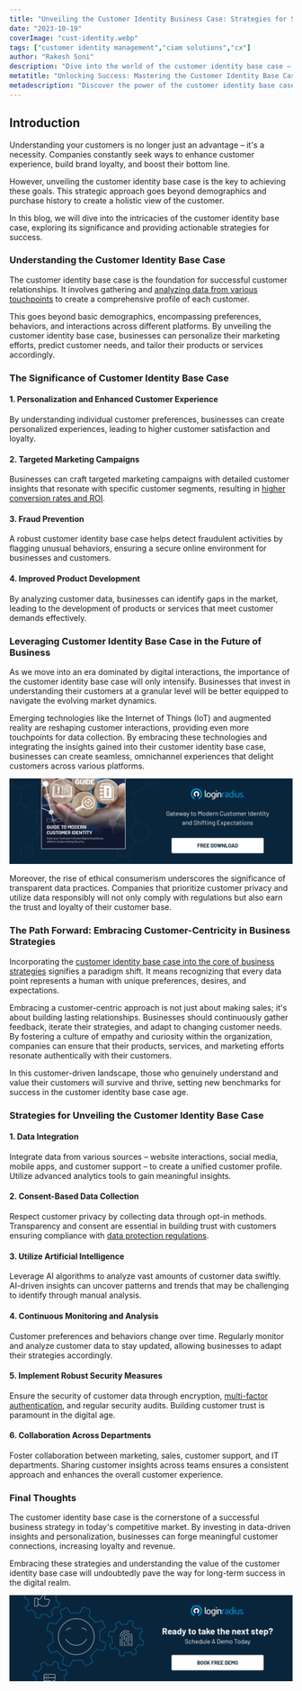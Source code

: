```yaml
---
title: "Unveiling the Customer Identity Business Case: Strategies for Success"
date: "2023-10-19"
coverImage: "cust-identity.webp"
tags: ["customer identity management","ciam solutions","cx"]
author: "Rakesh Soni"
description: "Dive into the world of the customer identity base case – your key to personalized success. Explore strategies for tailored experiences, fraud prevention, and ethical data practices. Stay ahead in the digital era with our expert insights."
metatitle: "Unlocking Success: Mastering the Customer Identity Base Case"
metadescription: "Discover the power of the customer identity base case in modern business. Learn actionable strategies for personalized experiences, targeted marketing, and fraud prevention. Embrace the future of customer-centricity with expert insights."
---
```

## Introduction

Understanding your customers is no longer just an advantage – it's a necessity. Companies constantly seek ways to enhance customer experience, build brand loyalty, and boost their bottom line. 

However, unveiling the customer identity base case is the key to achieving these goals. This strategic approach goes beyond demographics and purchase history to create a holistic view of the customer.

In this blog, we will dive into the intricacies of the customer identity base case, exploring its significance and providing actionable strategies for success.

### Understanding the Customer Identity Base Case

The customer identity base case is the foundation for successful customer relationships. It involves gathering and [analyzing data from various touchpoints](https://www.loginradius.com/blog/growth/omnichannel-customer-experience/) to create a comprehensive profile of each customer.

This goes beyond basic demographics, encompassing preferences, behaviors, and interactions across different platforms. By unveiling the customer identity base case, businesses can personalize their marketing efforts, predict customer needs, and tailor their products or services accordingly.

### The Significance of Customer Identity Base Case

#### 1. Personalization and Enhanced Customer Experience

By understanding individual customer preferences, businesses can create personalized experiences, leading to higher customer satisfaction and loyalty.

#### 2. Targeted Marketing Campaigns

Businesses can craft targeted marketing campaigns with detailed customer insights that resonate with specific customer segments, resulting in [higher conversion rates and ROI](https://www.loginradius.com/resource/how-ciam-increases-roi-for-your-enterprise/).

#### 3. Fraud Prevention

A robust customer identity base case helps detect fraudulent activities by flagging unusual behaviors, ensuring a secure online environment for businesses and customers.

#### 4. Improved Product Development

By analyzing customer data, businesses can identify gaps in the market, leading to the development of products or services that meet customer demands effectively.

### Leveraging Customer Identity Base Case in the Future of Business

As we move into an era dominated by digital interactions, the importance of the customer identity base case will only intensify. Businesses that invest in understanding their customers at a granular level will be better equipped to navigate the evolving market dynamics. 

Emerging technologies like the Internet of Things (IoT) and augmented reality are reshaping customer interactions, providing even more touchpoints for data collection. By embracing these technologies and integrating the insights gained into their customer identity base case, businesses can create seamless, omnichannel experiences that delight customers across various platforms.

[![EB-GD-to-Mod-Cust-ID](EB-gd-mci.webp)](https://www.loginradius.com/resource/guide-to-modern-customer-identity/)

Moreover, the rise of ethical consumerism underscores the significance of transparent data practices. Companies that prioritize customer privacy and utilize data responsibly will not only comply with regulations but also earn the trust and loyalty of their customer base.

### The Path Forward: Embracing Customer-Centricity in Business Strategies

Incorporating the [customer identity base case into the core of business strategies](https://www.loginradius.com/blog/growth/identity-at-centre-of-your-customer-strategy/) signifies a paradigm shift. It means recognizing that every data point represents a human with unique preferences, desires, and expectations. 

Embracing a customer-centric approach is not just about making sales; it's about building lasting relationships. Businesses should continuously gather feedback, iterate their strategies, and adapt to changing customer needs. By fostering a culture of empathy and curiosity within the organization, companies can ensure that their products, services, and marketing efforts resonate authentically with their customers. 

In this customer-driven landscape, those who genuinely understand and value their customers will survive and thrive, setting new benchmarks for success in the customer identity base case age.

### Strategies for Unveiling the Customer Identity Base Case

#### 1. Data Integration

Integrate data from various sources – website interactions, social media, mobile apps, and customer support – to create a unified customer profile. Utilize advanced analytics tools to gain meaningful insights.

#### 2. Consent-Based Data Collection

Respect customer privacy by collecting data through opt-in methods. Transparency and consent are essential in building trust with customers ensuring compliance with [data protection regulations](https://www.loginradius.com/blog/identity/consumer-data-privacy-security/).

#### 3. Utilize Artificial Intelligence

Leverage AI algorithms to analyze vast amounts of customer data swiftly. AI-driven insights can uncover patterns and trends that may be challenging to identify through manual analysis.

#### 4. Continuous Monitoring and Analysis

Customer preferences and behaviors change over time. Regularly monitor and analyze customer data to stay updated, allowing businesses to adapt their strategies accordingly.

#### 5. Implement Robust Security Measures

Ensure the security of customer data through encryption, [multi-factor authentication](https://www.loginradius.com/multi-factor-authentication/), and regular security audits. Building customer trust is paramount in the digital age.

#### 6. Collaboration Across Departments

Foster collaboration between marketing, sales, customer support, and IT departments. Sharing customer insights across teams ensures a consistent approach and enhances the overall customer experience.

### Final Thoughts 

The customer identity base case is the cornerstone of a successful business strategy in today's competitive market. By investing in data-driven insights and personalization, businesses can forge meaningful customer connections, increasing loyalty and revenue. 

Embracing these strategies and understanding the value of the customer identity base case will undoubtedly pave the way for long-term success in the digital realm.

[![book-a-demo-loginradius](../../assets/book-a-demo-loginradius.webp)](https://www.loginradius.com/contact-us?utm_source=blog&utm_medium=web&utm_campaign=customer-identity-use-case)